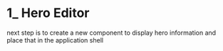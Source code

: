 # 1_ Hero Editor

next step is to create a new component to display hero information and place that in the application shell